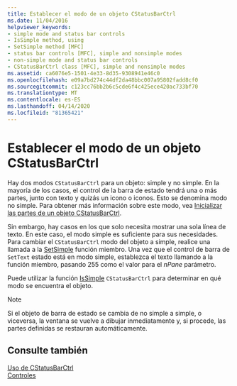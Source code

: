 ```yaml
---
title: Establecer el modo de un objeto CStatusBarCtrl
ms.date: 11/04/2016
helpviewer_keywords:
- simple mode and status bar controls
- IsSimple method, using
- SetSimple method [MFC]
- status bar controls [MFC], simple and nonsimple modes
- non-simple mode and status bar controls
- CStatusBarCtrl class [MFC], simple and nonsimple modes
ms.assetid: ca6076e5-1501-4e33-8d35-9308941e46c0
ms.openlocfilehash: e09a7bd274c44df2da48bbc007a95802fadd8cf0
ms.sourcegitcommit: c123cc76bb2b6c5cde6f4c425ece420ac733bf70
ms.translationtype: MT
ms.contentlocale: es-ES
ms.lasthandoff: 04/14/2020
ms.locfileid: "81365421"
---
```

# <a name="setting-the-mode-of-a-cstatusbarctrl-object"></a>Establecer el modo de un objeto CStatusBarCtrl

Hay dos modos `CStatusBarCtrl` para un objeto: simple y no simple. En la mayoría de los casos, el control de la barra de estado tendrá una o más partes, junto con texto y quizás un icono o iconos. Esto se denomina modo no simple. Para obtener más información sobre este modo, vea [Inicializar las partes de un objeto CStatusBarCtrl](../mfc/initializing-the-parts-of-a-cstatusbarctrl-object.md).

Sin embargo, hay casos en los que solo necesita mostrar una sola línea de texto. En este caso, el modo simple es suficiente para sus necesidades. Para cambiar el `CStatusBarCtrl` modo del objeto a simple, realice una llamada a la [SetSimple](../mfc/reference/cstatusbarctrl-class.md#setsimple) función miembro. Una vez que el control de barra de `SetText` estado está en modo simple, establezca el texto llamando a la función miembro, pasando 255 como el valor para el *nPane* parámetro.

Puede utilizar la función [IsSimple](../mfc/reference/cstatusbarctrl-class.md#issimple) `CStatusBarCtrl` para determinar en qué modo se encuentra el objeto.

> [!NOTE]
> Si el objeto de barra de estado se cambia de no simple a simple, o viceversa, la ventana se vuelve a dibujar inmediatamente y, si procede, las partes definidas se restauran automáticamente.

## <a name="see-also"></a>Consulte también

[Uso de CStatusBarCtrl](../mfc/using-cstatusbarctrl.md)<br/>
[Controles](../mfc/controls-mfc.md)
